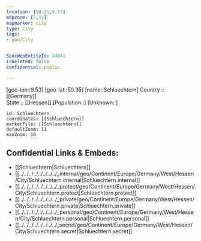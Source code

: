 ```yaml
---
location: [50.35,9.53] 
mapzoom: [7,12] 
mapmarker: city 
type: City
tags:
- geo/City


SpocWebEntityId: 34041
isDeleted: false
confidential: public

---
```

[geo-lon::9.53] 
[geo-lat::50.35] 
[name::Schluechtern] 
Country :: [[Germany]]  
State :: [[Hessen]] 
[Population::] 
[Unknown::] 


```leaflet
id: Schluechtern
coordinates: [[Schluechtern]] 
markerFile: [[Schluechtern]] 
defaultZoom: 11 
maxZoom: 18
```


## Confidential Links & Embeds: 
- [[Schluechtern|Schluechtern]]  
- [[../../../../../../../../_internal/geo/Continent/Europe/Germany/West/Hessen/City/Schluechtern.internal|Schluechtern.internal]] 
- [[../../../../../../../../_protect/geo/Continent/Europe/Germany/West/Hessen/City/Schluechtern.protect|Schluechtern.protect]] 
- [[../../../../../../../../_private/geo/Continent/Europe/Germany/West/Hessen/City/Schluechtern.private|Schluechtern.private]] 
- [[../../../../../../../../_personal/geo/Continent/Europe/Germany/West/Hessen/City/Schluechtern.personal|Schluechtern.personal]] 
- [[../../../../../../../../_secret/geo/Continent/Europe/Germany/West/Hessen/City/Schluechtern.secret|Schluechtern.secret]] 
